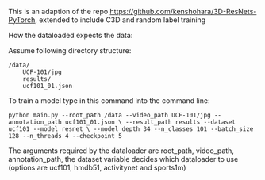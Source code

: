 This is an adaption of the repo https://github.com/kenshohara/3D-ResNets-PyTorch, extended to include C3D and random label training

How the dataloaded expects the data:


Assume following directory structure: 

```
/data/
    UCF-101/jpg
    results/
    ucf101_01.json
```

To train a model type in this command into the command line:

`python main.py --root_path /data --video_path UCF-101/jpg --annotation_path ucf101_01.json \
--result_path results --dataset ucf101 --model resnet \
--model_depth 34 --n_classes 101 --batch_size 128 --n_threads 4 --checkpoint 5`

The arguments required by the dataloader are root_path, video_path, annotation_path, the dataset variable decides which dataloader to use (options are ucf101, hmdb51, activitynet and sports1m)
